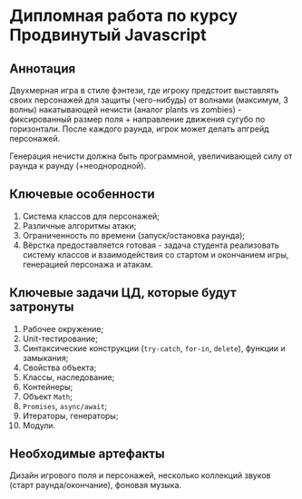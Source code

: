 # Дипломная работа по курсу Продвинутый Javascript

## Аннотация

Двухмерная игра в стиле фэнтези, где игроку предстоит выставлять своих персонажей для защиты (чего-нибудь) от волнами (максимум, 3 волны) накатывающей нечисти (аналог plants vs zombies) - фиксированный размер поля + направление движения сугубо по горизонтали. После каждого раунда, игрок может делать апгрейд персонажей.

Генерация нечисти должна быть программной, увеличивающей силу от раунда к раунду (+неоднородной).

## Ключевые особенности
1. Система классов для персонажей;
1. Различные алгоритмы атаки;
1. Ограниченность по времени (запуск/остановка раунда);
1. Вёрстка предоставляется готовая - задача студента реализовать систему классов и взаимодействия со стартом и окончанием игры, генерацией персонажа и атакам.

## Ключевые задачи ЦД, которые будут затронуты
1. Рабочее окружение;
1. Unit-тестирование;
1. Синтаксические конструкции (`try-catch`, `for-in`, `delete`), функции и замыкания;
1. Свойства объекта;
1. Классы, наследование;
1. Контейнеры;
1. Объект `Math`;
1. `Promises`, `async/await`;
1. Итераторы, генераторы;
1. Модули.

## Необходимые артефакты

Дизайн игрового поля и персонажей, несколько коллекций звуков (старт раунда/окончание), фоновая музыка.
